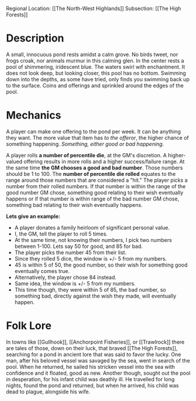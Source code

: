 Regional Location: [[The North-West Highlands]]
Subsection: [[The High Forests]]
# Description
A small, innocuous pond rests amidst a calm grove. No birds tweet, nor frogs croak, nor animals murmur in this calming glen. In the center rests a pool of shimmering, iridescent blue. The waters swirl with enchantment. It does not look deep, but looking closer, this pool has no bottom. Swimming down into the depths, as some have tried, only finds you swimming back up to the surface. Coins and offerings and sprinkled around the edges of the pool.
# Mechanics
A player can make one offering to the pond per week. It can be anything they want. The more value that item has *to the offeror*, the higher chance of something happening. *Something, either good or bad happening.*

A player rolls **a number of percentile die**, at the GM's discretion. A higher-valued offering results in more rolls and a higher success/failure range. At the same time **the GM chooses a good and bad number**. Those numbers should be 1 to 100. The **number of percentile die rolled** equates to the range around those numbers that are considered a "hit." The player picks a number from their rolled numbers. If that number is within the range of the good number GM chose, something good relating to their wish eventually happens or if that number is within range of the bad number GM chose, something bad relating to their wish eventually happens. 

**Lets give an example:**
- A player donates a family heirloom of significant personal value. 
- I, the GM, tell the player to roll 5 times.
- At the same time, not knowing their numbers, I pick two numbers between 1-100. Lets say 50 for good, and 85 for bad.
- The player picks the number 45 from their list.
- Since they rolled 5 dice, the window is +/- 5 from my numbers.
- 45 is within 5 of 50, the good number, so their wish for something good eventually comes true.
- Alternatively, the player chose 84 instead.
- Same idea, the window is +/- 5 from my numbers.
- This time though, they were within 5 of 85, the bad number, so something bad, directly against the wish they made, will eventually happen. 
# Folk Lore
In towns like [[Gullhook]], [[Anchorpoint Fisheries]], or [[Trawlrock]] there are tales of those, down on their luck, that braved [[The High Forests]], searching for a pond in ancient lore that was said to favor the lucky. One man, after his beloved vessel was savaged by the sea, went in search of the pool. When he returned, he sailed his stricken vessel into the sea with confidence and it floated, good as new. Another though, sought out the pool in desperation, for his infant child was deathly ill. He travelled for long nights, found the pond and returned, but when he arrived, his child was dead to plague, alongside his wife. 